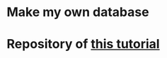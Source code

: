 # Make my own database

# Repository of [this tutorial](https://cstack.github.io/db_tutorial/parts/part1.html)
